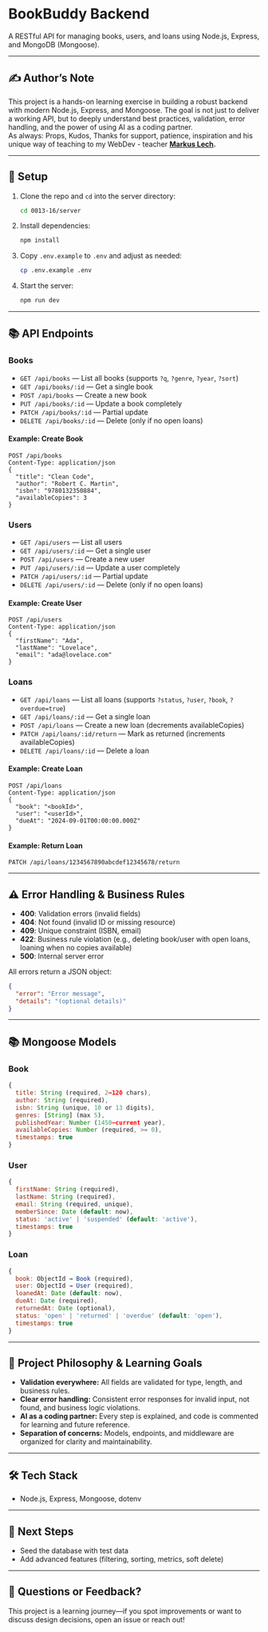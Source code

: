 # BookBuddy Backend

A RESTful API for managing books, users, and loans using Node.js, Express, and MongoDB (Mongoose).

---

## ✍️ Author’s Note

This project is a hands-on learning exercise in building a robust backend with modern Node.js, Express, and Mongoose. The goal is not just to deliver a working API, but to deeply understand best practices, validation, error handling, and the power of using AI as a coding partner. <br />
As always: Props, Kudos, Thanks for support, patience, inspiration and his unique way of teaching to my WebDev - teacher **[Markus Lech](https://github.com/Shonkxs).**

---

## 🚀 Setup

1. Clone the repo and `cd` into the server directory:
   ```bash
   cd 0013-16/server
   ```
2. Install dependencies:
   ```bash
   npm install
   ```
3. Copy `.env.example` to `.env` and adjust as needed:
   ```bash
   cp .env.example .env
   ```
4. Start the server:
   ```bash
   npm run dev
   ```

---

## 📚 API Endpoints

### Books

- `GET /api/books` — List all books (supports `?q`, `?genre`, `?year`, `?sort`)
- `GET /api/books/:id` — Get a single book
- `POST /api/books` — Create a new book
- `PUT /api/books/:id` — Update a book completely
- `PATCH /api/books/:id` — Partial update
- `DELETE /api/books/:id` — Delete (only if no open loans)

#### Example: Create Book

```http
POST /api/books
Content-Type: application/json
{
  "title": "Clean Code",
  "author": "Robert C. Martin",
  "isbn": "9780132350884",
  "availableCopies": 3
}
```

### Users

- `GET /api/users` — List all users
- `GET /api/users/:id` — Get a single user
- `POST /api/users` — Create a new user
- `PUT /api/users/:id` — Update a user completely
- `PATCH /api/users/:id` — Partial update
- `DELETE /api/users/:id` — Delete (only if no open loans)

#### Example: Create User

```http
POST /api/users
Content-Type: application/json
{
  "firstName": "Ada",
  "lastName": "Lovelace",
  "email": "ada@lovelace.com"
}
```

### Loans

- `GET /api/loans` — List all loans (supports `?status`, `?user`, `?book`, `?overdue=true`)
- `GET /api/loans/:id` — Get a single loan
- `POST /api/loans` — Create a new loan (decrements availableCopies)
- `PATCH /api/loans/:id/return` — Mark as returned (increments availableCopies)
- `DELETE /api/loans/:id` — Delete a loan

#### Example: Create Loan

```http
POST /api/loans
Content-Type: application/json
{
  "book": "<bookId>",
  "user": "<userId>",
  "dueAt": "2024-09-01T00:00:00.000Z"
}
```

#### Example: Return Loan

```http
PATCH /api/loans/1234567890abcdef12345678/return
```

---

## ⚠️ Error Handling & Business Rules

- **400**: Validation errors (invalid fields)
- **404**: Not found (invalid ID or missing resource)
- **409**: Unique constraint (ISBN, email)
- **422**: Business rule violation (e.g., deleting book/user with open loans, loaning when no copies available)
- **500**: Internal server error

All errors return a JSON object:

```json
{
  "error": "Error message",
  "details": "(optional details)"
}
```

---

## 📚 Mongoose Models

### Book

```js
{
  title: String (required, 2–120 chars),
  author: String (required),
  isbn: String (unique, 10 or 13 digits),
  genres: [String] (max 5),
  publishedYear: Number (1450–current year),
  availableCopies: Number (required, >= 0),
  timestamps: true
}
```

### User

```js
{
  firstName: String (required),
  lastName: String (required),
  email: String (required, unique),
  memberSince: Date (default: now),
  status: 'active' | 'suspended' (default: 'active'),
  timestamps: true
}
```

### Loan

```js
{
  book: ObjectId → Book (required),
  user: ObjectId → User (required),
  loanedAt: Date (default: now),
  dueAt: Date (required),
  returnedAt: Date (optional),
  status: 'open' | 'returned' | 'overdue' (default: 'open'),
  timestamps: true
}
```

---

## 🧠 Project Philosophy & Learning Goals

- **Validation everywhere:** All fields are validated for type, length, and business rules.
- **Clear error handling:** Consistent error responses for invalid input, not found, and business logic violations.
- **AI as a coding partner:** Every step is explained, and code is commented for learning and future reference.
- **Separation of concerns:** Models, endpoints, and middleware are organized for clarity and maintainability.

---

## 🛠️ Tech Stack

- Node.js, Express, Mongoose, dotenv

---

## 📅 Next Steps

- Seed the database with test data
- Add advanced features (filtering, sorting, metrics, soft delete)

---

## 📢 Questions or Feedback?

This project is a learning journey—if you spot improvements or want to discuss design decisions, open an issue or reach out!
